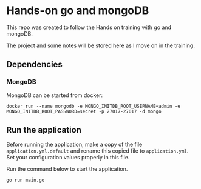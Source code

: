 # Hands-on go and mongoDB

This repo was created to follow the Hands on training with go and mongoDB.

The project and some notes will be stored here as I move on in the training.

## Dependencies

### MongoDB

MongoDB can be started from docker:

`docker run --name mongodb -e MONGO_INITDB_ROOT_USERNAME=admin -e MONGO_INITDB_ROOT_PASSWORD=secret -p 27017-27017 -d mongo`


## Run the application

Before running the application, make a copy of the file `application.yml.default` and rename this copied file to `application.yml`.
Set your configuration values properly in this file.

Run the command below to start the  application.

```bash
go run main.go
```